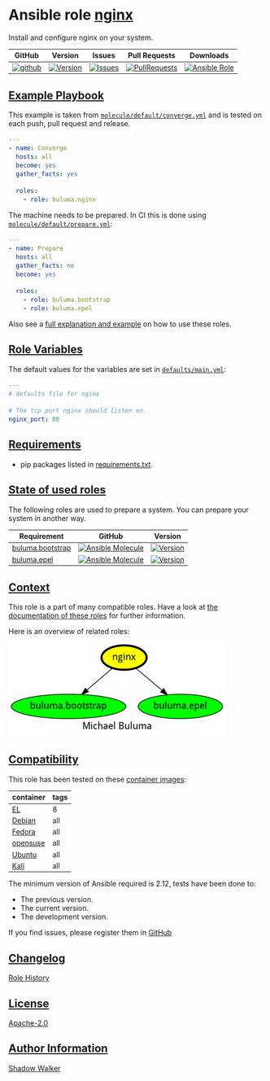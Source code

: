 # Ansible role [nginx](https://galaxy.ansible.com/ui/standalone/roles/buluma/nginx/documentation)

Install and configure nginx on your system.

|GitHub|Version|Issues|Pull Requests|Downloads|
|------|-------|------|-------------|---------|
|[![github](https://github.com/buluma/ansible-role-nginx/actions/workflows/molecule.yml/badge.svg)](https://github.com/buluma/ansible-role-nginx/actions/workflows/molecule.yml)|[![Version](https://img.shields.io/github/release/buluma/ansible-role-nginx.svg)](https://github.com/buluma/ansible-role-nginx/releases/)|[![Issues](https://img.shields.io/github/issues/buluma/ansible-role-nginx.svg)](https://github.com/buluma/ansible-role-nginx/issues/)|[![PullRequests](https://img.shields.io/github/issues-pr-closed-raw/buluma/ansible-role-nginx.svg)](https://github.com/buluma/ansible-role-nginx/pulls/)|[![Ansible Role](https://img.shields.io/ansible/role/d/buluma/nginx)](https://galaxy.ansible.com/ui/standalone/roles/buluma/nginx/documentation)|

## [Example Playbook](#example-playbook)

This example is taken from [`molecule/default/converge.yml`](https://github.com/buluma/ansible-role-nginx/blob/master/molecule/default/converge.yml) and is tested on each push, pull request and release.

```yaml
---
- name: Converge
  hosts: all
  become: yes
  gather_facts: yes

  roles:
    - role: buluma.nginx
```

The machine needs to be prepared. In CI this is done using [`molecule/default/prepare.yml`](https://github.com/buluma/ansible-role-nginx/blob/master/molecule/default/prepare.yml):

```yaml
---
- name: Prepare
  hosts: all
  gather_facts: no
  become: yes

  roles:
    - role: buluma.bootstrap
    - role: buluma.epel
```

Also see a [full explanation and example](https://buluma.github.io/how-to-use-these-roles.html) on how to use these roles.

## [Role Variables](#role-variables)

The default values for the variables are set in [`defaults/main.yml`](https://github.com/buluma/ansible-role-nginx/blob/master/defaults/main.yml):

```yaml
---
# defaults file for nginx

# The tcp port nginx should listen on.
nginx_port: 80
```

## [Requirements](#requirements)

- pip packages listed in [requirements.txt](https://github.com/buluma/ansible-role-nginx/blob/master/requirements.txt).

## [State of used roles](#state-of-used-roles)

The following roles are used to prepare a system. You can prepare your system in another way.

| Requirement | GitHub | Version |
|-------------|--------|--------|
|[buluma.bootstrap](https://galaxy.ansible.com/buluma/bootstrap)|[![Ansible Molecule](https://github.com/buluma/ansible-role-bootstrap/actions/workflows/molecule.yml/badge.svg)](https://github.com/buluma/ansible-role-bootstrap/actions/workflows/molecule.yml)|[![Version](https://img.shields.io/github/release/buluma/ansible-role-bootstrap.svg)](https://github.com/shadowwalker/ansible-role-bootstrap)|
|[buluma.epel](https://galaxy.ansible.com/buluma/epel)|[![Ansible Molecule](https://github.com/buluma/ansible-role-epel/actions/workflows/molecule.yml/badge.svg)](https://github.com/buluma/ansible-role-epel/actions/workflows/molecule.yml)|[![Version](https://img.shields.io/github/release/buluma/ansible-role-epel.svg)](https://github.com/shadowwalker/ansible-role-epel)|

## [Context](#context)

This role is a part of many compatible roles. Have a look at [the documentation of these roles](https://buluma.github.io/) for further information.

Here is an overview of related roles:

![dependencies](https://raw.githubusercontent.com/buluma/ansible-role-nginx/png/requirements.png "Dependencies")

## [Compatibility](#compatibility)

This role has been tested on these [container images](https://hub.docker.com/u/buluma):

|container|tags|
|---------|----|
|[EL](https://hub.docker.com/repository/docker/buluma/enterpriselinux/general)|8|
|[Debian](https://hub.docker.com/repository/docker/buluma/debian/general)|all|
|[Fedora](https://hub.docker.com/repository/docker/buluma/fedora/general)|all|
|[opensuse](https://hub.docker.com/repository/docker/buluma/opensuse/general)|all|
|[Ubuntu](https://hub.docker.com/repository/docker/buluma/ubuntu/general)|all|
|[Kali](https://hub.docker.com/repository/docker/buluma/kali/general)|all|

The minimum version of Ansible required is 2.12, tests have been done to:

- The previous version.
- The current version.
- The development version.

If you find issues, please register them in [GitHub](https://github.com/buluma/ansible-role-nginx/issues)

## [Changelog](#changelog)

[Role History](https://github.com/buluma/ansible-role-nginx/blob/master/CHANGELOG.md)

## [License](#license)

[Apache-2.0](https://github.com/buluma/ansible-role-nginx/blob/master/LICENSE)

## [Author Information](#author-information)

[Shadow Walker](https://buluma.github.io/)

